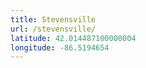 ```yaml
---
title: Stevensville
url: /stevensville/
latitude: 42.014487100000004
longitude: -86.5194654
---
```

